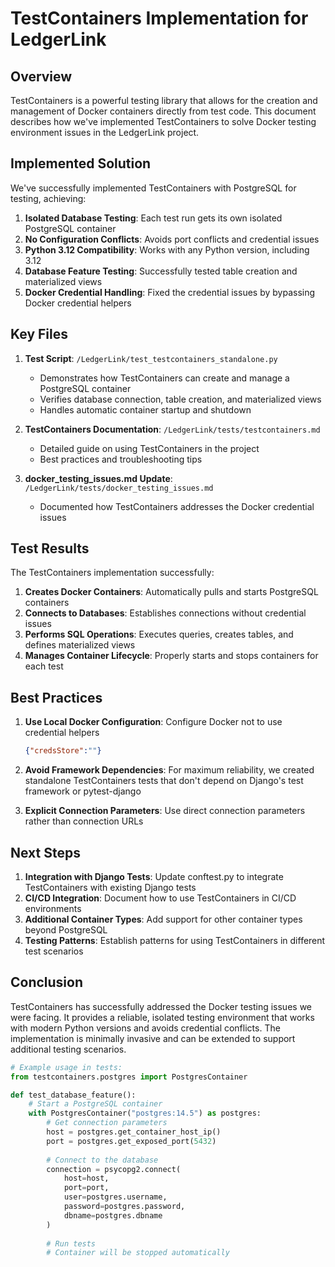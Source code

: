 # TestContainers Implementation for LedgerLink

## Overview

TestContainers is a powerful testing library that allows for the creation and management of Docker containers directly from test code. This document describes how we've implemented TestContainers to solve Docker testing environment issues in the LedgerLink project.

## Implemented Solution

We've successfully implemented TestContainers with PostgreSQL for testing, achieving:

1. **Isolated Database Testing**: Each test run gets its own isolated PostgreSQL container
2. **No Configuration Conflicts**: Avoids port conflicts and credential issues
3. **Python 3.12 Compatibility**: Works with any Python version, including 3.12
4. **Database Feature Testing**: Successfully tested table creation and materialized views
5. **Docker Credential Handling**: Fixed the credential issues by bypassing Docker credential helpers

## Key Files

1. **Test Script**: `/LedgerLink/test_testcontainers_standalone.py`
   - Demonstrates how TestContainers can create and manage a PostgreSQL container
   - Verifies database connection, table creation, and materialized views
   - Handles automatic container startup and shutdown

2. **TestContainers Documentation**: `/LedgerLink/tests/testcontainers.md`
   - Detailed guide on using TestContainers in the project
   - Best practices and troubleshooting tips

3. **docker_testing_issues.md Update**: `/LedgerLink/tests/docker_testing_issues.md`
   - Documented how TestContainers addresses the Docker credential issues

## Test Results

The TestContainers implementation successfully:

1. **Creates Docker Containers**: Automatically pulls and starts PostgreSQL containers
2. **Connects to Databases**: Establishes connections without credential issues
3. **Performs SQL Operations**: Executes queries, creates tables, and defines materialized views
4. **Manages Container Lifecycle**: Properly starts and stops containers for each test

## Best Practices

1. **Use Local Docker Configuration**: Configure Docker not to use credential helpers
   ```json
   {"credsStore":""}
   ```

2. **Avoid Framework Dependencies**: For maximum reliability, we created standalone TestContainers tests
   that don't depend on Django's test framework or pytest-django

3. **Explicit Connection Parameters**: Use direct connection parameters rather than connection URLs

## Next Steps

1. **Integration with Django Tests**: Update conftest.py to integrate TestContainers with existing Django tests
2. **CI/CD Integration**: Document how to use TestContainers in CI/CD environments
3. **Additional Container Types**: Add support for other container types beyond PostgreSQL
4. **Testing Patterns**: Establish patterns for using TestContainers in different test scenarios

## Conclusion

TestContainers has successfully addressed the Docker testing issues we were facing. It provides a reliable, isolated testing environment that works with modern Python versions and avoids credential conflicts. The implementation is minimally invasive and can be extended to support additional testing scenarios.

```python
# Example usage in tests:
from testcontainers.postgres import PostgresContainer

def test_database_feature():
    # Start a PostgreSQL container
    with PostgresContainer("postgres:14.5") as postgres:
        # Get connection parameters
        host = postgres.get_container_host_ip()
        port = postgres.get_exposed_port(5432)
        
        # Connect to the database
        connection = psycopg2.connect(
            host=host,
            port=port,
            user=postgres.username,
            password=postgres.password,
            dbname=postgres.dbname
        )
        
        # Run tests
        # Container will be stopped automatically
```